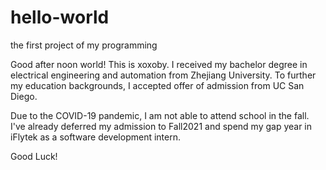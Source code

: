 # hello-world
the first project of my programming

Good after noon world!
This is xoxoby.
I received my bachelor degree in electrical engineering and automation from Zhejiang University.
To further my education backgrounds, I accepted offer of admission from UC San Diego.

Due to the COVID-19 pandemic, I am not able to attend school in the fall.
I've already deferred my admission to Fall2021 and spend my gap year in iFlytek as a software development intern.

Good Luck!
